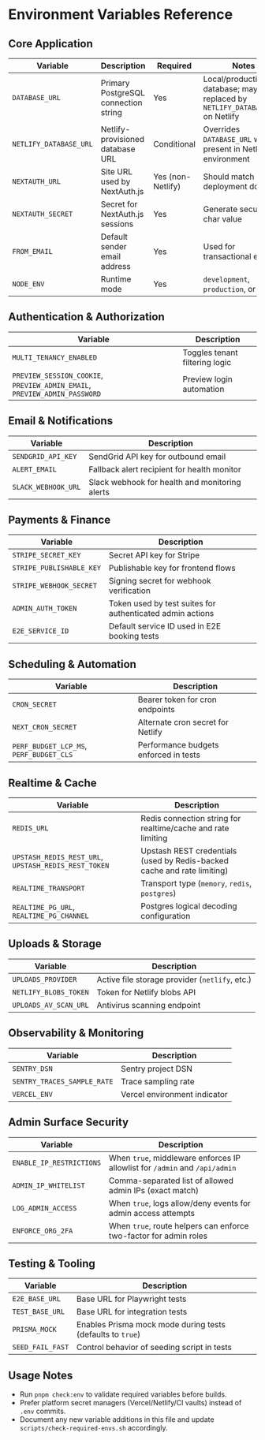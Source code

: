 # Environment Variables Reference

## Core Application
| Variable | Description | Required | Notes |
|----------|-------------|---------|-------|
| `DATABASE_URL` | Primary PostgreSQL connection string | Yes | Local/production database; may be replaced by `NETLIFY_DATABASE_URL` on Netlify |
| `NETLIFY_DATABASE_URL` | Netlify-provisioned database URL | Conditional | Overrides `DATABASE_URL` when present in Netlify environment |
| `NEXTAUTH_URL` | Site URL used by NextAuth.js | Yes (non-Netlify) | Should match deployment domain |
| `NEXTAUTH_SECRET` | Secret for NextAuth.js sessions | Yes | Generate secure 32+ char value |
| `FROM_EMAIL` | Default sender email address | Yes | Used for transactional emails |
| `NODE_ENV` | Runtime mode | Yes | `development`, `production`, or `test` |

## Authentication & Authorization
| Variable | Description |
|----------|-------------|
| `MULTI_TENANCY_ENABLED` | Toggles tenant filtering logic |
| `PREVIEW_SESSION_COOKIE`, `PREVIEW_ADMIN_EMAIL`, `PREVIEW_ADMIN_PASSWORD` | Preview login automation |

## Email & Notifications
| Variable | Description |
|----------|-------------|
| `SENDGRID_API_KEY` | SendGrid API key for outbound email |
| `ALERT_EMAIL` | Fallback alert recipient for health monitor |
| `SLACK_WEBHOOK_URL` | Slack webhook for health and monitoring alerts |

## Payments & Finance
| Variable | Description |
|----------|-------------|
| `STRIPE_SECRET_KEY` | Secret API key for Stripe |
| `STRIPE_PUBLISHABLE_KEY` | Publishable key for frontend flows |
| `STRIPE_WEBHOOK_SECRET` | Signing secret for webhook verification |
| `ADMIN_AUTH_TOKEN` | Token used by test suites for authenticated admin actions |
| `E2E_SERVICE_ID` | Default service ID used in E2E booking tests |

## Scheduling & Automation
| Variable | Description |
|----------|-------------|
| `CRON_SECRET` | Bearer token for cron endpoints |
| `NEXT_CRON_SECRET` | Alternate cron secret for Netlify |
| `PERF_BUDGET_LCP_MS`, `PERF_BUDGET_CLS` | Performance budgets enforced in tests |

## Realtime & Cache
| Variable | Description |
|----------|-------------|
| `REDIS_URL` | Redis connection string for realtime/cache and rate limiting |
| `UPSTASH_REDIS_REST_URL`, `UPSTASH_REDIS_REST_TOKEN` | Upstash REST credentials (used by Redis-backed cache and rate limiting) |
| `REALTIME_TRANSPORT` | Transport type (`memory`, `redis`, `postgres`) |
| `REALTIME_PG_URL`, `REALTIME_PG_CHANNEL` | Postgres logical decoding configuration |

## Uploads & Storage
| Variable | Description |
|----------|-------------|
| `UPLOADS_PROVIDER` | Active file storage provider (`netlify`, etc.) |
| `NETLIFY_BLOBS_TOKEN` | Token for Netlify blobs API |
| `UPLOADS_AV_SCAN_URL` | Antivirus scanning endpoint |

## Observability & Monitoring
| Variable | Description |
|----------|-------------|
| `SENTRY_DSN` | Sentry project DSN |
| `SENTRY_TRACES_SAMPLE_RATE` | Trace sampling rate |
| `VERCEL_ENV` | Vercel environment indicator |

## Admin Surface Security
| Variable | Description |
|----------|-------------|
| `ENABLE_IP_RESTRICTIONS` | When `true`, middleware enforces IP allowlist for `/admin` and `/api/admin` |
| `ADMIN_IP_WHITELIST` | Comma-separated list of allowed admin IPs (exact match) |
| `LOG_ADMIN_ACCESS` | When `true`, logs allow/deny events for admin access attempts |
| `ENFORCE_ORG_2FA` | When `true`, route helpers can enforce two-factor for admin roles |

## Testing & Tooling
| Variable | Description |
|----------|-------------|
| `E2E_BASE_URL` | Base URL for Playwright tests |
| `TEST_BASE_URL` | Base URL for integration tests |
| `PRISMA_MOCK` | Enables Prisma mock mode during tests (defaults to `true`) |
| `SEED_FAIL_FAST` | Control behavior of seeding script in tests |

## Usage Notes
- Run `pnpm check:env` to validate required variables before builds.
- Prefer platform secret managers (Vercel/Netlify/CI vaults) instead of `.env` commits.
- Document any new variable additions in this file and update `scripts/check-required-envs.sh` accordingly.
